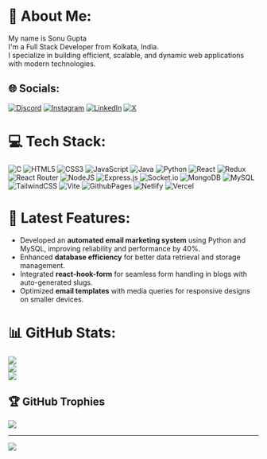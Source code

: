 # 💫 About Me:
My name is Sonu Gupta<br>I'm a Full Stack Developer from Kolkata, India.<br>I specialize in building efficient, scalable, and dynamic web applications with modern technologies.

## 🌐 Socials:
[![Discord](https://img.shields.io/badge/Discord-%237289DA.svg?logo=discord&logoColor=white)](https://discord.gg/sonuu_20) 
[![Instagram](https://img.shields.io/badge/Instagram-%23E4405F.svg?logo=Instagram&logoColor=white)](https://www.instagram.com/ig_sonuu20/) 
[![LinkedIn](https://img.shields.io/badge/LinkedIn-%230077B5.svg?logo=linkedin&logoColor=white)](https://www.linkedin.com/in/sonu-gupta-b838052a3/) 
[![X](https://img.shields.io/badge/X-black.svg?logo=X&logoColor=white)](https://x.com/SonuGupta348071) 

# 💻 Tech Stack:
![C](https://img.shields.io/badge/c-%2300599C.svg?style=for-the-badge&logo=c&logoColor=white) 
![HTML5](https://img.shields.io/badge/html5-%23E34F26.svg?style=for-the-badge&logo=html5&logoColor=white) 
![CSS3](https://img.shields.io/badge/css3-%231572B6.svg?style=for-the-badge&logo=css3&logoColor=white) 
![JavaScript](https://img.shields.io/badge/javascript-%23323330.svg?style=for-the-badge&logo=javascript&logoColor=%23F7DF1E) 
![Java](https://img.shields.io/badge/java-%23ED8B00.svg?style=for-the-badge&logo=openjdk&logoColor=white) 
![Python](https://img.shields.io/badge/python-3670A0?style=for-the-badge&logo=python&logoColor=ffdd54) 
![React](https://img.shields.io/badge/react-%2320232a.svg?style=for-the-badge&logo=react&logoColor=%2361DAFB) 
![Redux](https://img.shields.io/badge/redux-%23593d88.svg?style=for-the-badge&logo=redux&logoColor=white) 
![React Router](https://img.shields.io/badge/React_Router-CA4245?style=for-the-badge&logo=react-router&logoColor=white) 
![NodeJS](https://img.shields.io/badge/node.js-6DA55F?style=for-the-badge&logo=node.js&logoColor=white) 
![Express.js](https://img.shields.io/badge/express.js-%23404d59.svg?style=for-the-badge&logo=express&logoColor=%2361DAFB) 
![Socket.io](https://img.shields.io/badge/Socket.io-black?style=for-the-badge&logo=socket.io&badgeColor=010101) 
![MongoDB](https://img.shields.io/badge/MongoDB-%234ea94b.svg?style=for-the-badge&logo=mongodb&logoColor=white) 
![MySQL](https://img.shields.io/badge/mysql-4479A1.svg?style=for-the-badge&logo=mysql&logoColor=white) 
![TailwindCSS](https://img.shields.io/badge/tailwindcss-%2338B2AC.svg?style=for-the-badge&logo=tailwind-css&logoColor=white) 
![Vite](https://img.shields.io/badge/vite-%23646CFF.svg?style=for-the-badge&logo=vite&logoColor=white) 
![GithubPages](https://img.shields.io/badge/github%20pages-121013?style=for-the-badge&logo=github&logoColor=white) 
![Netlify](https://img.shields.io/badge/netlify-%23000000.svg?style=for-the-badge&logo=netlify&logoColor=#00C7B7) 
![Vercel](https://img.shields.io/badge/vercel-%23000000.svg?style=for-the-badge&logo=vercel&logoColor=white)

# 🚀 Latest Features:
- Developed an **automated email marketing system** using Python and MySQL, improving reliability and performance by 40%.
- Enhanced **database efficiency** for better data retrieval and storage management.
- Integrated **react-hook-form** for seamless form handling in blogs with auto-generated slugs.
- Optimized **email templates** with media queries for responsive designs on smaller devices.

# 📊 GitHub Stats:
![](https://github-readme-stats.vercel.app/api?username=Sonuu20&theme=dark&hide_border=true&include_all_commits=true&count_private=false)<br/>
![](https://github-readme-streak-stats.herokuapp.com/?user=Sonuu20&theme=dark&hide_border=true)<br/>
![](https://github-readme-stats.vercel.app/api/top-langs/?username=Sonuu20&theme=dark&hide_border=true&include_all_commits=true&count_private=false&layout=compact)

## 🏆 GitHub Trophies
![](https://github-profile-trophy.vercel.app/?username=Sonuu20&theme=radical&no-frame=false&no-bg=false&margin-w=4)

---
[![](https://visitcount.itsvg.in/api?id=Sonuu20&icon=0&color=0)](https://visitcount.itsvg.in)

<!-- Proudly created with GPRM ( https://gprm.itsvg.in ) -->

